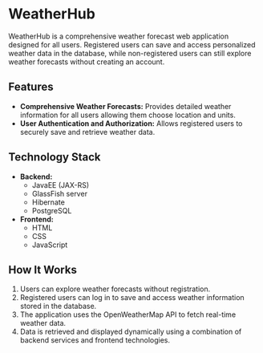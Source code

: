 # WeatherHub

WeatherHub is a comprehensive weather forecast web application designed for all users. Registered users can save and access personalized weather data in the database, while non-registered users can still explore weather forecasts without creating an account.

## Features
- **Comprehensive Weather Forecasts:** Provides detailed weather information for all users allowing them choose location and units.
- **User Authentication and Authorization:** Allows registered users to securely save and retrieve weather data.

## Technology Stack
- **Backend:**
  - JavaEE (JAX-RS)
  - GlassFish server
  - Hibernate
  - PostgreSQL
- **Frontend:**
  - HTML
  - CSS
  - JavaScript

## How It Works
1. Users can explore weather forecasts without registration.
2. Registered users can log in to save and access weather information stored in the database.
3. The application uses the OpenWeatherMap API to fetch real-time weather data.
4. Data is retrieved and displayed dynamically using a combination of backend services and frontend technologies.

